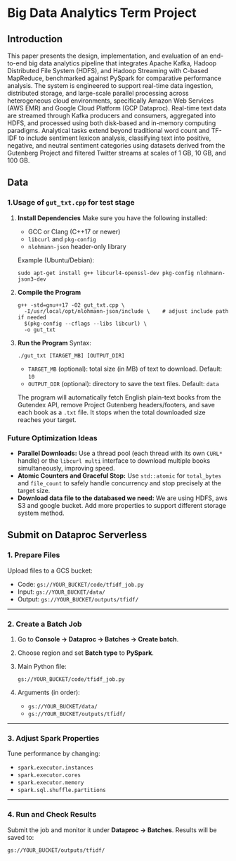# Big Data Analytics Term Project

## Introduction
This paper presents the design, implementation,
and evaluation of an end-to-end big data analytics pipeline
that integrates Apache Kafka, Hadoop Distributed File System
(HDFS), and Hadoop Streaming with C-based MapReduce,
benchmarked against PySpark for comparative performance
analysis. The system is engineered to support real-time data
ingestion, distributed storage, and large-scale parallel processing
across heterogeneous cloud environments, specifically Amazon
Web Services (AWS EMR) and Google Cloud Platform (GCP
Dataproc). Real-time text data are streamed through Kafka
producers and consumers, aggregated into HDFS, and processed
using both disk-based and in-memory computing paradigms.
Analytical tasks extend beyond traditional word count and TF-
IDF to include sentiment lexicon analysis, classifying text into
positive, negative, and neutral sentiment categories using datasets
derived from the Gutenberg Project and filtered Twitter streams
at scales of 1 GB, 10 GB, and 100 GB.

## Data
### 1.Usage of `gut_txt.cpp` for test stage

1. **Install Dependencies**
    Make sure you have the following installed:

   - GCC or Clang (C++17 or newer)
   - `libcurl` and `pkg-config`
   - `nlohmann-json` header-only library

   Example (Ubuntu/Debian):

   ```
   sudo apt-get install g++ libcurl4-openssl-dev pkg-config nlohmann-json3-dev
   ```

2. **Compile the Program**

   ```
   g++ -std=gnu++17 -O2 gut_txt.cpp \
     -I/usr/local/opt/nlohmann-json/include \    # adjust include path if needed
     $(pkg-config --cflags --libs libcurl) \
     -o gut_txt
   ```

3. **Run the Program**
    Syntax:

   ```
   ./gut_txt [TARGET_MB] [OUTPUT_DIR]
   ```

   - `TARGET_MB` (optional): total size (in MB) of text to download. Default: `10`
   - `OUTPUT_DIR` (optional): directory to save the text files. Default: `data`

   The program will automatically fetch English plain-text books from the Gutendex API, remove Project Gutenberg headers/footers, and save each book as a `.txt` file. It stops when the total downloaded size reaches your target.



### Future Optimization Ideas

- **Parallel Downloads:** Use a thread pool (each thread with its own `CURL*` handle) or the `libcurl multi` interface to download multiple books simultaneously, improving speed.
- **Atomic Counters and Graceful Stop:** Use `std::atomic` for `total_bytes` and `file_count` to safely handle concurrency and stop precisely at the target size.
- **Download data file to the databased we need:** We are using HDFS, aws S3 and google bucket. Add more properties to support different storage system method.



## Submit on Dataproc Serverless

### 1. Prepare Files

Upload files to a GCS bucket:

- Code: `gs://YOUR_BUCKET/code/tfidf_job.py`
- Input: `gs://YOUR_BUCKET/data/`
- Output: `gs://YOUR_BUCKET/outputs/tfidf/`

------

### 2. Create a Batch Job

1. Go to **Console → Dataproc → Batches → Create batch**.

2. Choose region and set **Batch type** to **PySpark**.

3. Main Python file:

   ```
   gs://YOUR_BUCKET/code/tfidf_job.py
   ```

4. Arguments (in order):

   - `gs://YOUR_BUCKET/data/`
   - `gs://YOUR_BUCKET/outputs/tfidf/`

------

### 3. Adjust Spark Properties

Tune performance by changing:

- `spark.executor.instances`
- `spark.executor.cores`
- `spark.executor.memory`
- `spark.sql.shuffle.partitions`

------

### 4. Run and Check Results

Submit the job and monitor it under **Dataproc → Batches**.
 Results will be saved to:

```
gs://YOUR_BUCKET/outputs/tfidf/
```
